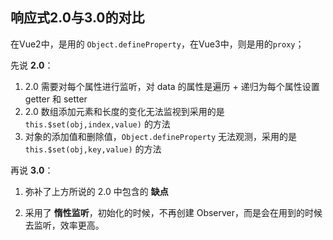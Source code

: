 ## 响应式2.0与3.0的对比

在Vue2中，是用的 `Object.defineProperty`，在Vue3中，则是用的`proxy`；

先说 **2.0**：

1. 2.0 需要对每个属性进行监听，对 data 的属性是遍历 + 递归为每个属性设置 getter 和 setter
2. 2.0 数组添加元素和长度的变化无法监视到采用的是`this.$set(obj,index,value)` 的方法
3. 对象的添加值和删除值，`Object.defineProperty` 无法观测，采用的是 `this.$set(obj,key,value)` 的方法

再说 **3.0**：

1. 弥补了上方所说的 2.0 中包含的 **缺点**

2. 采用了 **惰性监听**，初始化的时候，不再创建 Observer，而是会在用到的时候去监听，效率更高。
